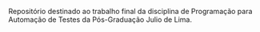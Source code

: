 Repositório destinado ao trabalho final da disciplina de Programação para Automação de Testes da Pós-Graduação Julio de Lima.
